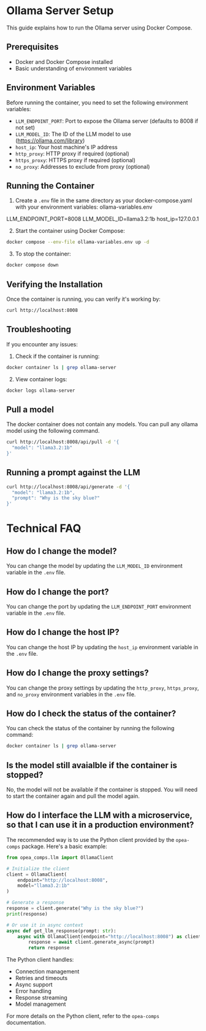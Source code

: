 # Ollama Server Setup

This guide explains how to run the Ollama server using Docker Compose.

## Prerequisites

- Docker and Docker Compose installed
- Basic understanding of environment variables

## Environment Variables

Before running the container, you need to set the following environment variables:

- `LLM_ENDPOINT_PORT`: Port to expose the Ollama server (defaults to 8008 if not set)
- `LLM_MODEL_ID`: The ID of the LLM model to use (https://ollama.com/library)
- `host_ip`: Your host machine's IP address
- `http_proxy`: HTTP proxy if required (optional)
- `https_proxy`: HTTPS proxy if required (optional)
- `no_proxy`: Addresses to exclude from proxy (optional)

## Running the Container

1. Create a `.env` file in the same directory as your docker-compose.yaml with your environment variables:
ollama-variables.env

LLM_ENDPOINT_PORT=8008
LLM_MODEL_ID=llama3.2:1b
host_ip=127.0.0.1

2. Start the container using Docker Compose:

```bash
docker compose --env-file ollama-variables.env up -d
```

3. To stop the container:

```bash
docker compose down
```

## Verifying the Installation

Once the container is running, you can verify it's working by:

```bash
curl http://localhost:8008
```

## Troubleshooting

If you encounter any issues:

1. Check if the container is running:
```bash
docker container ls | grep ollama-server
```

2. View container logs:
```bash
docker logs ollama-server
```

## Pull a model
The docker container does not contain any models. You can pull any ollama model using the following command.

```bash
curl http://localhost:8008/api/pull -d '{
  "model": "llama3.2:1b"
}'
```

## Running a prompt against the LLM

```bash
curl http://localhost:8008/api/generate -d '{
  "model": "llama3.2:1b",
  "prompt": "Why is the sky blue?"
}'
```

# Technical FAQ

## How do I change the model?

You can change the model by updating the `LLM_MODEL_ID` environment variable in the `.env` file.

## How do I change the port?    

You can change the port by updating the `LLM_ENDPOINT_PORT` environment variable in the `.env` file.

## How do I change the host IP?

You can change the host IP by updating the `host_ip` environment variable in the `.env` file.

## How do I change the proxy settings?

You can change the proxy settings by updating the `http_proxy`, `https_proxy`, and `no_proxy` environment variables in the `.env` file.

## How do I check the status of the container?

You can check the status of the container by running the following command:

```bash
docker container ls | grep ollama-server
```

## Is the model still avaialble if the container is stopped?

No, the model will not be available if the container is stopped. You will need to start the container again and pull the model again.

## How do I interface the LLM with a microservice, so that I can use it in a production environment?

The recommended way is to use the Python client provided by the `opea-comps` package. Here's a basic example:

```python
from opea_comps.llm import OllamaClient

# Initialize the client
client = OllamaClient(
    endpoint="http://localhost:8008",
    model="llama3.2:1b"
)

# Generate a response
response = client.generate("Why is the sky blue?")
print(response)

# Or use it in async context
async def get_llm_response(prompt: str):
    async with OllamaClient(endpoint="http://localhost:8008") as client:
        response = await client.generate_async(prompt)
        return response
```

The Python client handles:
- Connection management
- Retries and timeouts
- Async support
- Error handling
- Response streaming
- Model management

For more details on the Python client, refer to the `opea-comps` documentation.

